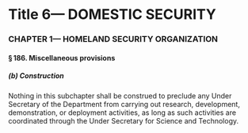 
# Title 6— DOMESTIC SECURITY
### CHAPTER 1— HOMELAND SECURITY ORGANIZATION
#### § 186. Miscellaneous provisions
##### (b) Construction

Nothing in this subchapter shall be construed to preclude any Under Secretary of the Department from carrying out research, development, demonstration, or deployment activities, as long as such activities are coordinated through the Under Secretary for Science and Technology.
